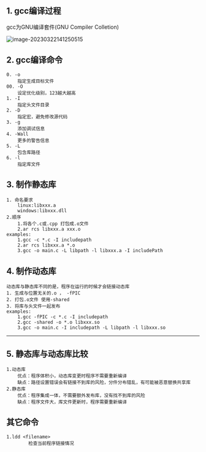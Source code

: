 

## 1. gcc编译过程

gcc为GNU编译套件(GNU Compiler Colletion)

![image-20230322141250515](C:\Users\DoYou\AppData\Roaming\Typora\typora-user-images\image-20230322141250515.png)

## 2. gcc编译命令

```
0. -o
	指定生成目标文件
00. -O
	设定优化级别，123越大越高
1. -I
	指定头文件目录
2. -D
	指定宏，避免修改源代码
3. -g
	添加调试信息
4. -Wall
	更多的警告信息
5. -L
	包含库路径
6. -l
	指定库文件

```

## 3. 制作静态库

```
1. 命名要求
	linux:libxxx.a
	windows:libxxx.dll
2.顺序
	1.将各个.c或.cpp 打包成.o文件
	2.ar rcs libxxx.a xxx.o
examples:
	1.gcc -c *.c -I includepath
	2.ar rcs libxxx.a *.o
	3.gcc -o main.c -L libpath -l libxxx.a -I includePath
```

## 4. 制作动态库

```
动态库与静态库不同的是，程序在运行的时候才会链接动态库
1. 生成与位置无关的.o ， -fPIC
2. 打包.o文件 使用-shared
3. 将库与头文件一起发布
examples:
	1.gcc -fPIC -c *.c -I includepath
	2.gcc -shared -o *.o libxxx.so
	3.gcc -o main.c -I includepath -L libpath -l libxxx.so
```

---

## 5. 静态库与动态库比较

```
1.动态库
	优点：程序体积小，动态库变更时程序不需要重新编译
	缺点：路径设置错误会有链接不到库的风险，分件分布错乱，有可能被恶意替换共享库
2.静态库
	优点：程序集成一体，不需要额外发布库，没有找不到库的风险
	缺点：程序文件大，库文件更新时，程序需要重新编译
```



## 其它命令

```
1.ldd <filename>
		检查当前程序链接情况
```

